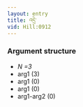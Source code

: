 ```yaml
---
layout: entry
title: འདྲེ་
vid: Hill:0912
---
```

### Argument structure
* _N =3_
* arg1 (3)
* arg1 (0)
* arg1 (0)
* arg1-arg2 (0)
